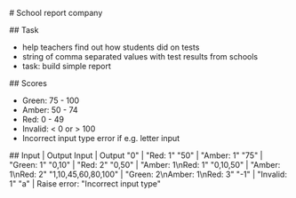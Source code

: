 # School report company

## Task
- help teachers find out how students did on tests
- string of comma separated values with test results from schools
- task: build simple report

## Scores
- Green: 75 - 100
- Amber: 50 - 74
- Red: 0 - 49
- Invalid: < 0 or > 100
- Incorrect input type error if e.g. letter input

## Input | Output
Input | Output
"0" | "Red: 1"
"50" | "Amber: 1"
"75" | "Green: 1"
"0,10" | "Red: 2"
"0,50" | "Amber: 1\nRed: 1"
"0,10,50" | "Amber: 1\nRed: 2"
"1,10,45,60,80,100" | "Green: 2\nAmber: 1\nRed: 3"
"-1" | "Invalid: 1"
"a" | Raise error: "Incorrect input type"
